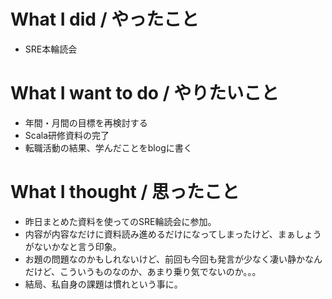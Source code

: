 # What I did / やったこと
- SRE本輪読会

# What I want to do / やりたいこと
- 年間・月間の目標を再検討する
- Scala研修資料の完了
- 転職活動の結果、学んだことをblogに書く

# What I thought / 思ったこと
- 昨日まとめた資料を使ってのSRE輪読会に参加。
- 内容が内容なだけに資料読み進めるだけになってしまったけど、まぁしょうがないかなと言う印象。
- お題の問題なのかもしれないけど、前回も今回も発言が少なく凄い静かなんだけど、こういうものなのか、あまり乗り気でないのか。。。
- 結局、私自身の課題は慣れという事に。
